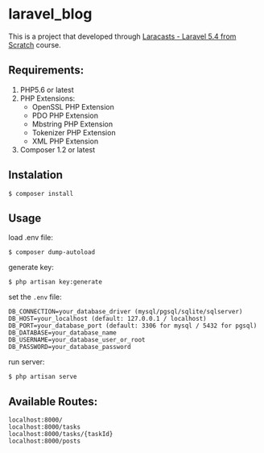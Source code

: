 # laravel_blog

This is a project that developed through [Laracasts - Laravel 5.4 from Scratch](https://laracasts.com/series/laravel-from-scratch-2017 "Laravel 5.4 from Scratch") course.

## Requirements:

1. PHP5.6 or latest
2. PHP Extensions:
    * OpenSSL PHP Extension
    * PDO PHP Extension
    * Mbstring PHP Extension
    * Tokenizer PHP Extension
    * XML PHP Extension
3. Composer 1.2 or latest

## Instalation
    $ composer install

## Usage
load .env file:

    $ composer dump-autoload

generate key:

    $ php artisan key:generate

set the `.env` file:

    DB_CONNECTION=your_database_driver (mysql/pgsql/sqlite/sqlserver)
    DB_HOST=your_localhost (default: 127.0.0.1 / localhost)
    DB_PORT=your_database_port (default: 3306 for mysql / 5432 for pgsql)
    DB_DATABASE=your_database_name
    DB_USERNAME=your_database_user_or_root
    DB_PASSWORD=your_database_password

run server:

    $ php artisan serve

## Available Routes:
    localhost:8000/
    localhost:8000/tasks
    localhost:8000/tasks/{taskId}
    localhost:8000/posts
